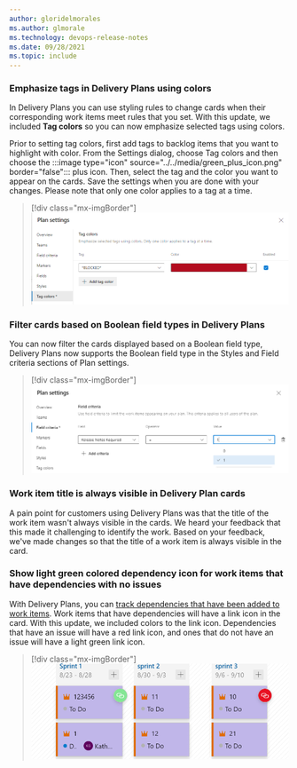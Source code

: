 ```yaml
---
author: gloridelmorales
ms.author: glmorale
ms.technology: devops-release-notes
ms.date: 09/28/2021
ms.topic: include
---
```


### Emphasize tags in Delivery Plans using colors

In Delivery Plans you can use styling rules to change cards when their corresponding work items meet rules that you set. With this update, we included **Tag colors** so you can now emphasize selected tags using colors. 

Prior to setting tag colors, first add tags to backlog items that you want to highlight with color. From the Settings dialog, choose Tag colors and then choose the :::image type="icon" source="../../media/green_plus_icon.png" border="false"::: plus icon. Then, select the tag and the color you want to appear on the cards. Save the settings when you are done with your changes. Please note that only one color applies to a tag at a time.

> [!div class="mx-imgBorder"]
> ![Color tags in Delivery Plans](../../media/193-boards-01.png)

### Filter cards based on Boolean field types in Delivery Plans 

You can now filter the cards displayed based on a Boolean field type, Delivery Plans now supports the Boolean field type in the Styles and Field criteria sections of Plan settings.

> [!div class="mx-imgBorder"]
> ![Filter cards based on boolean fields](../../media/193-boards-04.png)

### Work item title is always visible in Delivery Plan cards 

A pain point for customers using Delivery Plans was that the title of the work item wasn't always visible in the cards. We heard your feedback that this made it challenging to identify the work. Based on your feedback, we've made changes so that the title of a work item is always visible in the card.

### Show light green colored dependency icon for work items that have dependencies with no issues

With Delivery Plans, you can [track dependencies that have been added to work items](/azure/devops/boards/plans/track-dependencies?view=azure-devops&preserve-view=true). Work items that have dependencies will have a link icon in the card. With this update, we included colors to the link icon. Dependencies that have an issue will have a red link icon, and ones that do not have an issue will have a light green link icon.

> [!div class="mx-imgBorder"]
> ![Delivery Plans work item dependencies](../../media/193-boards-02.png)
